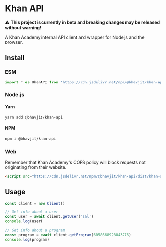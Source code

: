 # Khan API

⚠️ **This project is currently in beta and breaking changes may be released without warning!**

A Khan Academy internal API client and wrapper for Node.js and the browser.

## Install

### ESM

```js
import * as KhanAPI from 'https://cdn.jsdelivr.net/npm/@bhavjit/khan-api/dist/esm/khan-api.min.js'
```

### Node.js

#### Yarn

```bash
yarn add @bhavjit/khan-api
```

#### NPM

```bash
npm i @bhavjit/khan-api
```

### Web

Remember that Khan Academy's CORS policy will block requests not originating from their website.

```html
<script src="https://cdn.jsdelivr.net/npm/@bhavjit/khan-api/dist/khan-api.min.js">
```

## Usage

```js
const client = new Client()

// Get info about a user
const user = await client.getUser('sal')
console.log(user)

// Get info about a program
const program = await client.getProgram(6058668928843776)
console.log(program)
```

